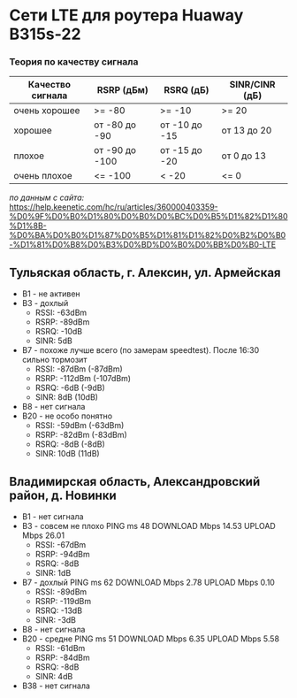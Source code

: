 # Сети LTE для роутера Huaway B315s-22

### Теория по качеству сигнала

|Качество сигнала	|RSRP (дБм)		|RSRQ (дБ)		|SINR/CINR (дБ)|
|-------------------|---------------|---------------|--------------|
|очень хорошее		|>= -80			|>= -10			|>= 20         |
|хорошее			|от -80 до -90	|от -10 до -15	|от 13 до 20   |
|плохое				|от -90 до -100	|от -15 до -20	|от 0 до 13    |
|очень плохое		|<= -100		|< -20			|<= 0          |
*по данным с сайта:* https://help.keenetic.com/hc/ru/articles/360000403359-%D0%9F%D0%B0%D1%80%D0%B0%D0%BC%D0%B5%D1%82%D1%80%D1%8B-%D0%BA%D0%B0%D1%87%D0%B5%D1%81%D1%82%D0%B2%D0%B0-%D1%81%D0%B8%D0%B3%D0%BD%D0%B0%D0%BB%D0%B0-LTE

## Тульяская область, г. Алексин, ул. Армейская

* В1 - не активен
* В3 - дохлый
	* RSSI: -63dBm
	* RSRP: -89dBm
	* RSRQ: -10dB
	* SINR: 5dB
* В7 - похоже лучше всего (по замерам speedtest). После 16:30 сильно тормозит
	* RSSI: -87dBm (-87dBm)
	* RSRP: -112dBm (-107dBm)
	* RSRQ: -6dB (-9dB)
	* SINR: 8dB (10dB)
* В8 - нет сигнала
* В20 - не особо понятно
	* RSSI: -59dBm (-63dBm)
	* RSRP: -82dBm (-83dBm)
	* RSRQ: -8dB (-8dB)
	* SINR: 10dB (11dB)





## Владимирская область, Александровский район, д. Новинки
* В1 - нет сигнала
* В3 - совсем не плохо PING ms 48 DOWNLOAD Mbps 14.53 UPLOAD Mbps 26.01
	* RSSI: -67dBm
	* RSRP: -94dBm
	* RSRQ: -8dB
	* SINR: 1dB
* В7 - дохлый PING ms 62 DOWNLOAD Mbps 2.78 UPLOAD Mbps 0.10
	* RSSI: -89dBm
	* RSRP: -119dBm
	* RSRQ: -13dB
	* SINR: -3dB
* В8 - нет сигнала
* В20 - средне PING ms 51 DOWNLOAD Mbps 6.35 UPLOAD Mbps 5.58
	* RSSI: -61dBm
	* RSRP: -84dBm
	* RSRQ: -8dB
	* SINR: 4dB
* В38 - нет сигнала
